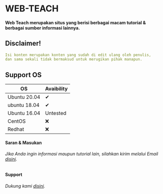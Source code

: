 # WEB-TEACH

#### Web Teach merupakan situs yang berisi berbagai macam tutorial & berbagai sumber informasi lainnya.

## Disclaimer!
```yaml
Isi konten merupakan konten yang sudah di edit ulang oleh penulis,
dan sama sekali tidak bermaksud untuk merugikan pihak manapun.
```

## Support OS 
OS | Avaibility
---|-----------
Ubuntu 20.04 | ✔
ubuntu 18.04 | ✔
Ubuntu 16.04 | Untested
CentOS | ❌
Redhat | ❌

#### Saran & Masukan
###### Jika Anda ingin informasi maupun tutorial lain, silahkan kirim melalui Email <a href="mailto:syahru.jts@gmail.com">disini</a>.

#### Support
###### Dukung kami <a href="https://saweria.co/ipincamp">disini</a>.
